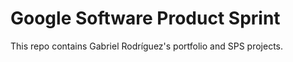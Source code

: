 # Google Software Product Sprint

This repo contains Gabriel Rodríguez's portfolio and SPS projects.
